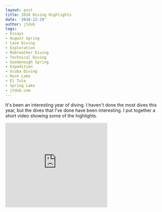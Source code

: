 ```yaml
---
layout: post
title: 2018 Diving Highlights
date: '2018-12-29'
author: jtdub
tags:
- Essays
- August Spring
- Cave Diving
- Exploration
- Rebreather Diving
- Technical Diving
- Goodenough Spring
- Expedition
- Scuba Diving
- Rock Lake
- El Tule
- Spring Lake
- jtdub.com
---
```


It's been an interesting year of diving. I haven't done the most dives this year, but the dives that I've done have been interesting. I put together a short video showing some of the highlights.

<iframe allowfullscreen="" class="YOUTUBE-iframe-video" data-thumbnail-src="https://i.ytimg.com/vi/qAI8gA1QTu4/0.jpg" frameborder="0" height="266" src="https://www.youtube.com/embed/qAI8gA1QTu4?feature=player_embedded" width="320">
</iframe>
